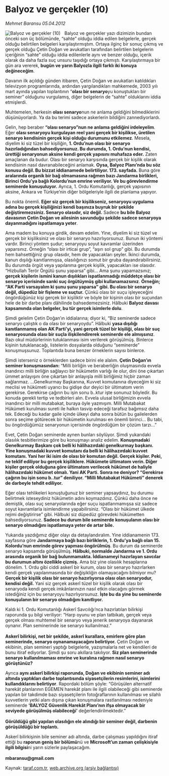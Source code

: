 # Balyoz ve gerçekler (10)

*Mehmet Baransu 05.04.2012*

<div class="yazi"><img align="left" alt="Balyoz ve gerçekler (10)" border="0" src="http://www.taraf.com.tr/fotoraflar/makaleler/balyoz-ve-gercekler-10_2063_orijinal.jpg" style="border-right-width:10px; border-color:#FFFFFF"/><p>Balyoz ve gerçekler yazı dizimizin bundan önceki son üç bölümünde, “sahte” olduğu iddia edilen belgelerle, gerçek olduğu belirtilen belgeleri karşılaştırmıştım. Ortaya ilginç bir sonuç çıkmış ve gerçek olduğu Çetin Doğan ve avukatları tarafından belirtilen belgelerin içeriğinin “sahte” olduğu iddia edilenlerle aynı ve benzer olduğu, içerik olarak da daha fazla suç unsuru taşıdığı ortaya çıkmıştı. Karşılaştırmaya bir gün ara vererek, <b>bugün ve yarın Balyozla ilgili farklı iki konuya değineceğim</b>. </p>
<p>Davanın ilk açıldığı günden itibaren, Çetin Doğan ve avukatları katıldıkları televizyon programlarında, ardından yargılandıkları mahkemede, 2003 yılı mart ayında yapılan toplantının “<b>olası bir senaryo</b>yu konuştukları bir seminer” olduğunu vurgulamış, diğer belgelerin de “sahte” olduklarını iddia etmişlerdi. </p>
<p>Muhtemelen, herkesin <b>olası senaryo</b>nun ne anlama geldiğini bilmediklerini düşünüyorlardı. Ya da bu terimi sadece askerlerin bildiğini zannediyorlardı.</p>
<p>Gelin, hep beraber <b>“olası senaryo”nun ne anlama geldiğini irdeleyelim</b>. Eğer <b>olası senaryoyu kurgulayan reel yani gerçek bir kişilikse, üretilen senaryo kendisinin gerçek kişi olduğu durumunu etkilemez</b>. Mesela, diyelim ki siz tüzel bir kişiliğin, <b>1. Ordu’nun olası bir senaryo hazırladığından bahsediyorsunuz. Bu durumda, 1. Ordu’nun kendisi, ürettiği senaryonun aksine kendi gerçek yapısını muhafaza eder.</b> Zaten amaçlanan da budur. Olası bir senaryo karşısında gerçek bir kişilik olarak kendisinin nasıl davranabileceğini anlamak. <b>Oysa, Balyoz Planı’nda bu söz konusu değil. Bu bizzat iddianamede belirtiliyor. 173. sayfada.</b> Buna göre <b>aralarında organik bir bağ olmamasına rağmen bazı Jandarma birlikleri, Birinci Ordu’ya bağlı Kolordu’nun emrine veriliyor. Ve bu görevlendirme seminerde konuşuluyor.</b> Ayrıca, 1. Ordu Komutanlığı, gerçek yapısının aksine, Ankara ve Türkiye’nin diğer bölgeleriyle ilgili de planlama yapıyor. </p>
<p>Bu nokta önemli. <b>Eğer siz gerçek bir kişilikseniz, senaryoyu uygulama adına bu gerçek kişiliğinizi kendi başınıza buyruk bir şekilde değiştiremezsiniz. Senaryo olasıdır, siz değil.</b> Sadece <b>bu bile Balyoz davasının Çetin Doğan ve ailesinin savunduğu şekilde sadece senaryoya dayanmadığını ispatlamaya yeter</b>. </p>
<p>Ama madem bu konuya girdik, devam edelim. Yine, diyelim ki siz tüzel ve gerçek bir kişiliksiniz ve olası bir senaryo hazırlıyorsunuz. Bunun iki yöntemi vardır. Birinci yöntem şudur; senaryoyu soyut kavramlar üzerinden yaparsınız. Örneğin “olası bir irticai grup”, “aşırı sol grup” gibi. Bu durumda hem bahsettiğiniz grup olasıdır, hem de yapacakları şeyler. İkinci durumda, kanun dışılığı kanıtlanmışsa, olasılığınızı somut bir gruba dayandırabilirsiniz. Bu durumda örgüt veya yapılanma gerçek kişilik, yapacakları ise olasıdır. “Hizbullah Terör Örgütü şunu yaparsa” gibi... Ama şunu yapamazsınız; <b>gerçek kişilerin ismini kanun dışılıkları ispatlanmadığı müddetçe olası bir senaryo içerisinde sanki suç örgütüymüş gibi kullanamazsınız</b>. <b>Örneğin; “AK Parti varsayalım ki şunu şunu yaparsa” gibi. Bu olası bir senaryo değil, düpedüz bir fişleme ve suçtur.</b> Çünkü olası bir suçu işleyeceğini öngördüğünüz kişi gerçek bir kişiliktir ve böyle bir kişinin olası bir suçundan hele de bir darbe planı dâhilinde bahsedemezsiniz. Hâlbuki <b>Balyoz davası kapsamında olan belgeler, bu tür gerçek isimlerle dolu</b>. </p>
<p>Şimdi gelelim Çetin Doğan’ın iddialarına; diyor ki, “Biz seminerde sadece senaryo çalıştık o da olası bir senaryoydu”. Hâlbuki <b>yasa dışılığı kanıtlanmamış olan AK Parti’yi, yani gerçek tüzel bir kişiliği, olası bir suç senaryosunda olası bir suçla ilişkilendirerek seminerde ele almışsınız</b>. Bazı okul müdürlerinin tutuklanması isim verilerek görüşülmüş. Binlerce kişinin tutuklanacağı, listelerin dosyalarda olduğunu “seminerde” konuşmuşsunuz. Toplantıda buna benzer örneklerin sayısı binlerce. </p>
<p>Şimdi isterseniz o örneklerden sadece birini ele alalım. <b>Çetin Doğan’ın seminer konuşmasından:</b> “Milli birliğin ve beraberliğin oluşmasında evvela inandırıcı milli birliğin sağlayıcı bir hükümetin varlığı ile olur, dini öne çıkartan ümmet anlayışını öne çıkartan bir anlayışla milli birliğimiz hiçbir zaman sağlanmaz. ...Genelkurmay Başkanına, Kuvvet komutanına diyeceğim ki siz meclisi ve hükümeti uyarıcı bu gidişe dur deyici bir ültimatom verin gerekirse. Gerekirse çağırın bu işin sonu b..ktur işte sonunuz böyledir. Bu konuda gerekli tertip ve tedbirleri alın. Evvela ulusal birliğimizin evvela inandırıcı bir milli mutabakat, buraya öyle yazmışım. Milli Mutabakat Hükümeti kurulması sureti ile halkın tasvip edeceği tarafsız bağımsız daha tek. Edeceği bu kadar gaile içinde ülkeyi daha sonra bütün bu gailelerden sonra seçime götürecek bir hükümetin kurulması en önemli birinci... Bu tabi, bu öngördüğümüz senaryonun içerisinde öngördüğüm bir çözüm tarzı...”</p>
<p>Evet, Çetin Doğan seminerde aynen bunları söylüyor. Şimdi yukarıdaki olasılık tesbitlerimize göre bu konuşmayı analiz edelim. <b>Konuşmadaki Genelkurmay Başkanı çok belli ki hâlihazırdaki genelkurmay başkanı.</b> <b>Yine konuşmadaki kuvvet komutanı da belli ki hâlihazırdaki kuvvet komutanı. Yani her iki isim de olası bir komutan değil. Gerçek kişiler. Peki, ne teklif ediliyor bu gerçek kişiliklere. Hükümete ültimatom verin. Diğer kişiler gerçek olduğuna göre ültimatom verilecek hükümet de haliyle hâlihazırdaki hükümet olmalı. Yani AK Parti.</b> <b>Sonra ne deniyor? “Gerekirse çağırın bu işin sonu b..tur” deniliyor. “Milli Mutabakat Hükümeti” denerek de darbeyle tehdit ediliyor.</b> </p>
<p>Eğer olası tehlikeleri konuştuğunuz bir seminer yapsaydınız, bu durumu belirtmek isteseydiniz hükümetin adını koymazdınız. Çünkü daha önce ne demiştik, olası suç senaryolarında eğer suçu ispatlanmamışsa siz sadece soyut kavramlarla isimlendirme yapabilirsiniz. “Olası bir hükümet ülkede rejimi değiştirirse” gibi. Hâlbuki siz düpedüz görevdeki hükümetten bahsediyorsunuz. <b>Sadece bu durum bile seminerde konuşulanın olası bir senaryo olmadığını ispatlamaya yeter de artar bile. </b></p>
<p>Yukarıda yazdığımız diğer olayı da detaylandıralım. Yine iddianamenin 173. sayfasına göre <b>Jandarmaya bağlı bazı birliklerin, 1. Ordu’ya bağlı olan 15. Kolordu’nun emrinde görev yapması öngörülmüş</b>. Bu durum da seminerde senaryo kapsamda görüşülmüş. <b>Hâlbuki, normalde Jandarma ve 1. Ordu arasında organik bir bağ bulunmamakta. İddianameyi hazırlayan savcılar bu durumun altını özellikle çizmiş.</b> Ama biz yine olasılık hesaplarına dönelim. 1. Ordu gibi ciddi askerî bir kurum, olası bir senaryo hazırlarken kendi gerçek yapılanmasında bir değişikliğin olamayacağını bilmiyor mu? <b>Gerçek bir kişilik olası bir senaryo hazırlıyorsa olası olan senaryodur, kendisi değil.</b> Yani siz gerçek askerî tüzel bir kişilik olarak olası bir senaryoda kendi gerçek imkânlarınızın nasıl etkin olacağını görmek istediğiniz için bu senaryoyu hazırlıyorsunuz. <b>İşte bu da yine bu seminerde konuşulanın bir senaryo olmadığını kanıtlıyor.</b> </p>
<p>Kaldı ki 1. Ordu Komutanlığı Askerî Savcılığı’nca hazırlatılan bilirkişi raporunda şu bilgi veriliyor: “Harp oyunu ve plan tatbikatı, gerçek veya gerçek olması muhtemel bir senaryo veya jenerik senaryoya dayanarak oynanır. Plan seminerinde ise senaryo kullanılmaz.”<br/><br/><b>Askerî bilirkişi, net bir şekilde, askerî kurallara, emirlere göre plan seminerinde, senaryo oynanamayacağını belirtiyor.</b> Çetin Doğan ve ekibinin, plan semineri yaptığı belgelerle, yazışmalarla net ve kendileri de bunu itiraf ediyorlar. Şimdi şu soru akıllara takılıyor. <b>Siz plan seminerinde senaryo kullanılmaması emrine ve kuralına rağmen nasıl senaryo görüştünüz?</b></p>
<p>Ayrıca <b>aynı askerî bilirkişi raporunda, Doğan ve ekibinin seminer adı altında yaptıkları darbe toplantısında siyasetçilerin resimlerini, isimlerini kullandıklarını belirtiyor</b>. Rapordaki bölüm şöyle: “Görüşülen alternatif harekât planlarının EGEMEN harekât planı ile ilgili olabileceği gibi seminerde yapılan bir takdimde bazı siyasetçilerin fotoğraflarının kullanılması ve silahlı kuvvetlerin yetki alanı dışına çıkan konuşmalara rastlanılması nedeniyle seminerde <b>‘BALYOZ Güvenlik Harekât Planı’nın ifşa olmayacak bir seviyede görüşülmüş olabileceği’</b> değerlendirilmektedir.”<br/><br/><b>Görüldüğü gibi yapılan olasılığın ele alındığı bir seminer değil, darbenin görüşüldüğü bir toplantı. </b></p>
<p>Askerî bilirkişinin bile seminer adı altında, darbe çalışması yapıldığını itiraf ettiği bu <b>raporun geniş bir bölümü</b>nü ve <b>Microsoft’un zaman çelişkisiyle ilgili bilgisi</b>ni yarın sizlerle paylaşacağım.<br/><br/><b>mbaransu@gmail.com</b></p>
</div>

Kaynak: [taraf.com.tr](http://www.taraf.com.tr/mehmet-baransu/makale-balyoz-ve-gercekler-10.htm), [web.archive.org (arşiv bağlantısı)](http://web.archive.org/web/20131107033246/http://www.taraf.com.tr/mehmet-baransu/makale-balyoz-ve-gercekler-10.htm)
